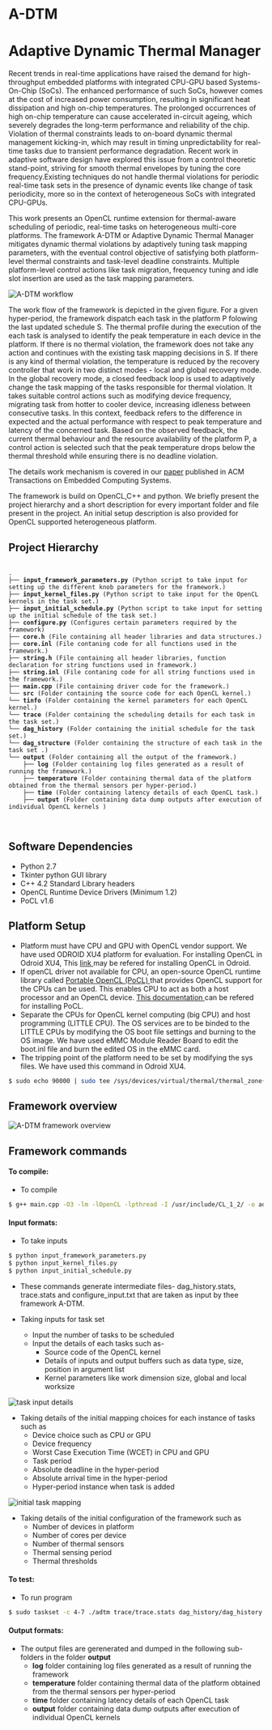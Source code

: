 # A-DTM
Adaptive Dynamic Thermal Manager
=================================

Recent trends in real-time applications have raised the demand for high-throughput embedded platforms with integrated CPU-GPU based Systems-On-Chip (SoCs). The enhanced performance of such SoCs, however comes at the cost of increased power consumption, resulting in significant heat dissipation and high on-chip temperatures. The prolonged occurrences of high on-chip temperature can cause accelerated in-circuit ageing, which severely degrades the long-term performance and reliability of the chip. Violation of thermal constraints leads to on-board dynamic thermal management kicking-in, which may result in timing unpredictability for real-time tasks due to transient performance degradation. Recent work in adaptive software design have explored this issue from a control theoretic stand-point, striving for smooth thermal envelopes by tuning the core frequency.Existing techniques do not handle thermal violations for periodic real-time task sets in the presence of dynamic events like change of task periodicity, more so in the context of heterogeneous SoCs with integrated CPU-GPUs.

This work presents an OpenCL runtime extension for thermal-aware scheduling of periodic, real-time tasks on heterogeneous multi-core platforms. The framework A-DTM or Adaptive Dynamic Thermal Manager mitigates dynamic thermal violations by adaptively tuning task mapping parameters, with the eventual control objective of satisfying both platform-level thermal constraints and task-level deadline constraints. Multiple platform-level control actions like task migration, frequency tuning and idle slot insertion are used as the task mapping parameters. 

![A-DTM workflow](TECS_workflow_new1.png?style=centerme)


The work flow of the framework is depicted in the given figure. For a given hyper-period, the framework dispatch each task in the platform P folowing the last updated schedule S. The thermal profile during the execution of the each task is analysed to identify the peak temperature in each device in the platform. If there is no thermal violation, the framework does not take any action and continues with the existing task mapping decisions in S. If there is any kind of thermal violation, the temperature is reduced by the recovery controller that work in two distinct modes - local and global recovery mode. In the global recovery mode, a closed feedback loop is used to adaptively change the task mapping of the tasks responsible for thermal violation. It takes suitable control actions such as modifying device frequency, migrating task from hotter to cooler device, increasing idleness between consecutive tasks. In this context, feedback refers to the difference in expected and the actual performance with respect to peak temperature and latency of the concerned task. Based on the observed feedback, the current thermal behaviour and the resource availability of the platform P, a control action is selected such that the peak temperature drops below the thermal threshold while ensuring there is no deadline violation.

The details work mechanism is covered in our <a href="https://dl.acm.org/doi/10.1145/3477028"> paper</a> published in ACM Transactions on Embedded Computing Systems.



The framework is build on OpenCL,C++ and python. We briefly present the project hierarchy and a short description for every important folder and file present in the project. An initial setup description is also provided for OpenCL supported heterogeneous platform.


Project Hierarchy
-----------------

<pre>
<code>
.
├── <b>input_framework_parameters.py</b> (Python script to take input for setting up the different knob parameters for the framework.)
├── <b>input_kernel_files.py</b> (Python script to take input for the OpenCL kernels in the task set.)
├── <b>input_initial_schedule.py</b> (Python script to take input for setting up the initial schedule of the task set.)
├── <b>configure.py</b> (Configures certain parameters required by the framework)
├── <b>core.h</b> (File containing all header libraries and data structures.)
├── <b>core.inl</b> (File contaning code for all functions used in the framework.)
├── <b>string.h</b> (File containing all header libraries, function declaration for string functions used in framework.)
├── <b>string.inl</b> (File contaning code for all string functions used in the framework.)
├── <b>main.cpp</b> (File containing driver code for the framework.)
└── <b>src</b> (Folder containing the source code for each OpenCL kernel.)
└── <b>tinfo</b> (Folder containing the kernel parameters for each OpenCL kernel.)
└── <b>trace</b> (Folder containing the scheduling details for each task in the task set.)
└── <b>dag_history</b> (Folder containing the initial schedule for the task set.)
└── <b>dag_structure</b> (Folder containing the structure of each task in the task set .)
└── <b>output</b> (Folder containing all the output of the framework.)
    ├── <b>log</b> (Folder containing log files generated as a result of running the framework.)
    ├── <b>temperature</b> (Folder containing thermal data of the platform obtained from the thermal sensors per hyper-period.)
    ├── <b>time</b> (Folder containing latency details of each OpenCL task.)
    ├── <b>output</b> (Folder containing data dump outputs after execution of individual OpenCL kernels )
  </code>
  </pre>
 

Software Dependencies
----------------------

+ Python 2.7 
+ Tkinter python GUI library
+ C++ 4.2 Standard Library headers
+ OpenCL Runtime Device Drivers (Minimum 1.2)
+ PoCL v1.6

Platform Setup
------------------

+ Platform must have CPU and GPU with OpenCL vendor support. We have used ODROID XU4 platform for evaluation. For installing OpenCL in Odroid XU4, This <a href="https://www.cnx-software.com/2018/05/13/how-to-get-started-with-opencl-on-odroid-xu4-board-with-arm-mali-t628mp6-gpu"> link </a> may be refered for installing OpenCL in Odroid.
+ If openCL driver not available for CPU, an open-source OpenCL runtime library called <a href="https://github.com/pocl/pocl">Portable OpenCL (PoCL) </a> that provides OpenCL support for the CPUs can be used. This enables CPU to act as both a host processor and an OpenCL device. <a href="http://portablecl.org/docs/html/install.html"> This documentation </a> can be refered for installing PoCL.
+ Separate the CPUs for OpenCL kernel computing (big CPU) and host programming (LITTLE CPU). The OS services are to be binded to the LITTLE CPUs by modifying the OS boot file settings and burning to the OS image. We have used eMMC Module Reader Board to edit the boot.inl file and burn the edited OS in the eMMC card.
+ The tripping point of the platform need to be set by modifying the sys files. We have used this command in Odroid XU4.
```sh
$ sudo echo 90000 | sudo tee /sys/devices/virtual/thermal/thermal_zone{0,1,2,3}/trip_point_4_temp
```


Framework overview
-------------------
![A-DTM framework overview](adtm.png?style=centerme)


Framework commands
-------------------

#### To compile:

+ To compile
```sh
$ g++ main.cpp -O3 -lm -lOpenCL -lpthread -I /usr/include/CL_1_2/ -o adtm
```


####  Input formats:

+ To take inputs
```sh
$ python input_framework_parameters.py 
$ python input_kernel_files.py
$ python input_initial_schedule.py
```

+ These commands generate intermediate files- dag_history.stats, trace.stats and configure_input.txt that are taken as input by thee framework A-DTM.

+ Taking inputs for task set
    * Input the number of tasks to be scheduled
    * Input the details of each tasks such as-
        * Source code of the OpenCL kernel
        * Details of inputs and output buffers such as data type, size, position in argument list 
        * Kernel parameters like work dimension size, global and local worksize


![task input details](input2.png?style=centerme)


+ Taking details of the initial mapping choices for each instance of tasks such as
    * Device choice such as CPU or GPU
    * Device frequency
    * Worst Case Execution Time (WCET) in CPU and GPU
    * Task period
    * Absolute deadline in the hyper-period
    * Absolute arrival time in the hyper-period
    * Hyper-period instance when task is added



![ initial task mapping](input3.png?style=centerme)

+ Taking details of the initial configuration of the framework such as
    * Number of devices in platform
    * Number of cores per device
    * Number of thermal sensors
    * Thermal sensing period
    * Thermal thresholds
    

#### To test:
+ To run program
```sh
$ sudo taskset -c 4-7 ./adtm trace/trace.stats dag_history/dag_history.stats 
```

####  Output formats:
+ The output files are gerenerated and dumped in the following sub-folders in the folder <b>output</b>
    * <b>log</b> folder containing log files generated as a result of running the framework
    * <b>temperature</b> folder containing thermal data of the platform obtained from the thermal sensors per hyper-period
    * <b>time</b> folder containing latency details of each OpenCL task
    * <b>output</b> folder containing data dump outputs after execution of individual OpenCL kernels 

